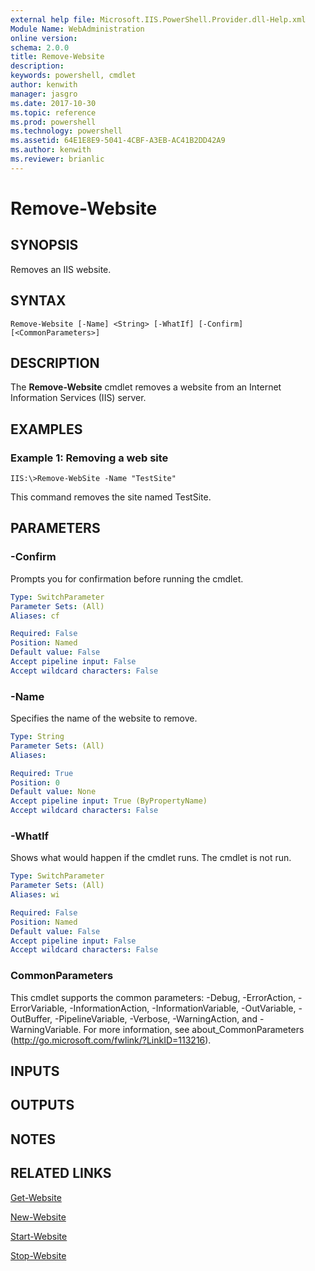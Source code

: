 ```yaml
---
external help file: Microsoft.IIS.PowerShell.Provider.dll-Help.xml
Module Name: WebAdministration
online version: 
schema: 2.0.0
title: Remove-Website
description: 
keywords: powershell, cmdlet
author: kenwith
manager: jasgro
ms.date: 2017-10-30
ms.topic: reference
ms.prod: powershell
ms.technology: powershell
ms.assetid: 64E1E8E9-5041-4CBF-A3EB-AC41B2DD42A9
ms.author: kenwith
ms.reviewer: brianlic
---
```


# Remove-Website

## SYNOPSIS
Removes an IIS website.

## SYNTAX

```
Remove-Website [-Name] <String> [-WhatIf] [-Confirm] [<CommonParameters>]
```

## DESCRIPTION
The **Remove-Website** cmdlet removes a website from an Internet Information Services (IIS) server.

## EXAMPLES

### Example 1: Removing a web site
```
IIS:\>Remove-WebSite -Name "TestSite"
```

This command removes the site named TestSite.

## PARAMETERS

### -Confirm
Prompts you for confirmation before running the cmdlet.

```yaml
Type: SwitchParameter
Parameter Sets: (All)
Aliases: cf

Required: False
Position: Named
Default value: False
Accept pipeline input: False
Accept wildcard characters: False
```

### -Name
Specifies the name of the website to remove.

```yaml
Type: String
Parameter Sets: (All)
Aliases: 

Required: True
Position: 0
Default value: None
Accept pipeline input: True (ByPropertyName)
Accept wildcard characters: False
```

### -WhatIf
Shows what would happen if the cmdlet runs.
The cmdlet is not run.

```yaml
Type: SwitchParameter
Parameter Sets: (All)
Aliases: wi

Required: False
Position: Named
Default value: False
Accept pipeline input: False
Accept wildcard characters: False
```

### CommonParameters
This cmdlet supports the common parameters: -Debug, -ErrorAction, -ErrorVariable, -InformationAction, -InformationVariable, -OutVariable, -OutBuffer, -PipelineVariable, -Verbose, -WarningAction, and -WarningVariable. For more information, see about_CommonParameters (http://go.microsoft.com/fwlink/?LinkID=113216).

## INPUTS

## OUTPUTS

## NOTES

## RELATED LINKS

[Get-Website](./Get-Website.md)

[New-Website](./New-Website.md)

[Start-Website](./Start-Website.md)

[Stop-Website](./Stop-Website.md)
